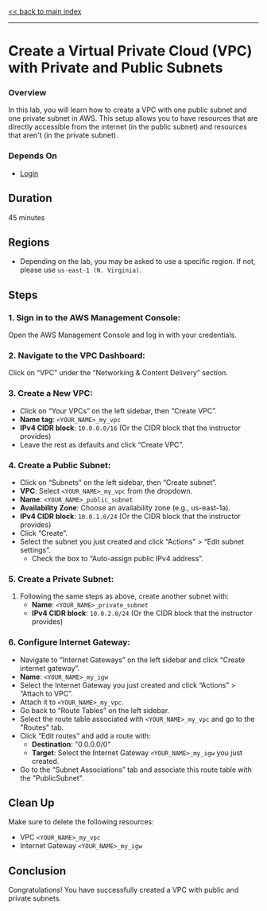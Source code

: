 [<< back to main index](../../README.md)

---

# Create a Virtual Private Cloud (VPC) with Private and Public Subnets

### Overview

In this lab, you will learn how to create a VPC with one public subnet and one private subnet in AWS. This setup allows you to have resources that are directly accessible from the internet (in the
public subnet) and resources that aren't (in the private subnet).

### Depends On

- [Login](../login/login.md)

## Duration

45 minutes

## Regions

- Depending on the lab, you may be asked to use a specific region. If not, please use `us-east-1 (N. Virginia)`.

## Steps

### 1. Sign in to the AWS Management Console:

Open the AWS Management Console and log in with your credentials.

### 2. Navigate to the VPC Dashboard:

Click on “VPC” under the “Networking & Content Delivery” section.

### 3. Create a New VPC:

- Click on “Your VPCs” on the left sidebar, then “Create VPC”.
- **Name tag**: `<YOUR_NAME>_my_vpc`
- **IPv4 CIDR block**: `10.0.0.0/16` (Or the CIDR block that the instructor provides)
- Leave the rest as defaults and click “Create VPC”.

### 4. Create a Public Subnet:

- Click on “Subnets” on the left sidebar, then “Create subnet”.
- **VPC**: Select `<YOUR_NAME>_my_vpc` from the dropdown.
- **Name**: `<YOUR_NAME>_public_subnet`
- **Availability Zone**: Choose an availability zone (e.g., us-east-1a).
- **IPv4 CIDR block**: `10.0.1.0/24` (Or the CIDR block that the instructor provides)
- Click “Create”.
- Select the subnet you just created and click “Actions” > “Edit subnet settings”.
    - Check the box to “Auto-assign public IPv4 address”.

### 5. Create a Private Subnet:

1. Following the same steps as above, create another subnet with:
    - **Name**: `<YOUR_NAME>_private_subnet`
    - **IPv4 CIDR block**: `10.0.2.0/24` (Or the CIDR block that the instructor provides)

### 6. Configure Internet Gateway:

- Navigate to “Internet Gateways” on the left sidebar and click “Create internet gateway”.
- **Name**: `<YOUR_NAME>_my_igw`
- Select the Internet Gateway you just created and click “Actions” > “Attach to VPC”.
- Attach it to `<YOUR_NAME>_my_vpc`.
- Go back to “Route Tables” on the left sidebar.
- Select the route table associated with `<YOUR_NAME>_my_vpc` and go to the "Routes" tab.
- Click “Edit routes” and add a route with:
  - **Destination**: "0.0.0.0/0"
  - **Target**: Select the Internet Gateway `<YOUR_NAME>_my_igw` you just created.
- Go to the “Subnet Associations” tab and associate this route table with the "PublicSubnet".

## Clean Up

Make sure to delete the following resources:

- VPC `<YOUR_NAME>_my_vpc`
- Internet Gateway `<YOUR_NAME>_my_igw`

## Conclusion

Congratulations! You have successfully created a VPC with public and private subnets.